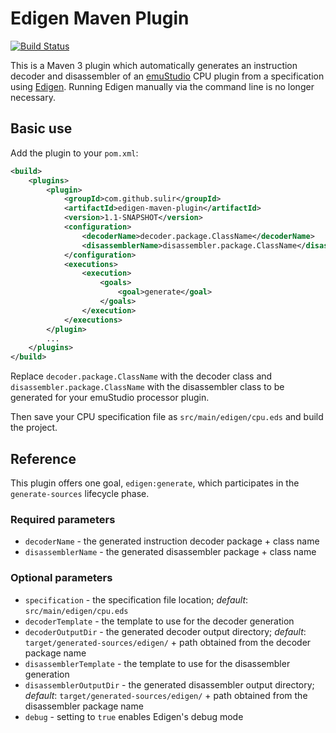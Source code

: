 # Edigen Maven Plugin

[![Build Status](https://travis-ci.org/sulir/edigen-maven-plugin.png)](https://travis-ci.org/sulir/edigen-maven-plugin)

This is a Maven 3 plugin which automatically generates an instruction decoder and disassembler of an [emuStudio](http://github.com/vbmacher/emuStudio) CPU plugin from a specification using [Edigen](http://github.com/sulir/edigen). Running Edigen manually via the command line is no longer necessary.

## Basic use

Add the plugin to your `pom.xml`:

```xml
<build>
	<plugins>
		<plugin>
			<groupId>com.github.sulir</groupId>
			<artifactId>edigen-maven-plugin</artifactId>
			<version>1.1-SNAPSHOT</version>
			<configuration>
				<decoderName>decoder.package.ClassName</decoderName>
				<disassemblerName>disassembler.package.ClassName</disassemblerName>
			</configuration>
			<executions>
				<execution>
					<goals>
						<goal>generate</goal>
					</goals>
				</execution>
			</executions>
		</plugin>
		...
	</plugins>
</build>
```

Replace `decoder.package.ClassName` with the decoder class and `disassembler.package.ClassName` with the disassembler class to be generated for your emuStudio processor plugin.

Then save your CPU specification file as `src/main/edigen/cpu.eds` and build the project.

## Reference

This plugin offers one goal, `edigen:generate`, which participates in the `generate-sources` lifecycle phase.

### Required parameters

* `decoderName` - the generated instruction decoder package + class name
* `disassemblerName` - the generated disassembler package + class name

### Optional parameters

* `specification` - the specification file location; *default*: `src/main/edigen/cpu.eds`
* `decoderTemplate` - the template to use for the decoder generation
* `decoderOutputDir` - the generated decoder output directory; *default*: `target/generated-sources/edigen/` + path obtained from the decoder package name
* `disassemblerTemplate` - the template to use for the disassembler generation
* `disassemblerOutputDir` - the generated disassembler output directory; *default*: `target/generated-sources/edigen/` + path obtained from the disassembler package name
* `debug` - setting to `true` enables Edigen's debug mode
